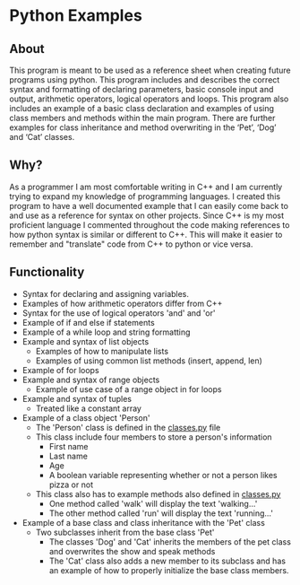 # Python Examples
## About
This program is meant to be used as a reference sheet when creating future programs using python. This program includes and describes the correct syntax and formatting of declaring parameters, basic console input and output, arithmetic operators, logical operators and loops. This program also includes an example of a basic class declaration and examples of using class members and methods within the main program. There are further examples for class inheritance and method overwriting in the ‘Pet’, ‘Dog’ and ‘Cat’ classes.

## Why?
As a programmer I am most comfortable writing in C++ and I am currently trying to expand my knowledge of programming languages. I created this program to have a well documented example that I can easily come back to and use as a reference for syntax on other projects. Since C++ is my most proficient language I commented throughout the code making references to how python syntax is similar or different to C++. This will make it easier to remember and "translate" code from C++ to python or vice versa.

## Functionality
- Syntax for declaring and assigning variables.
- Examples of how arithmetic operators differ from C++
- Syntax for the use of logical operators 'and' and 'or'
- Example of if and else if statements
- Example of a while loop and string formatting
- Example and syntax of list objects
  - Examples of how to manipulate lists
  - Examples of using common list methods (insert, append, len)
- Example of for loops
- Example and syntax of range objects
  - Example of use case of a range object in for loops
- Example and syntax of tuples
  - Treated like a constant array
- Example of a class object 'Person'
  - The 'Person' class is defined in the [classes.py](classes.py) file
  - This class include four members to store a person's information
    - First name
    - Last name
    - Age
    - A boolean variable representing whether or not a person likes pizza or not
  - This class also has to example methods also defined in [classes.py](classes.py)
    - One method called 'walk' will display the text 'walking...'
    - The other method called 'run' will display the text 'running...'
- Example of a base class and class inheritance with the 'Pet' class
  - Two subclasses inherit from the base class 'Pet'
    - The classes 'Dog' and 'Cat' inherits the members of the pet class and overwrites the show and speak methods
    - The 'Cat' class also adds a new member to its subclass and has an example of how to properly initialize the base class members.



